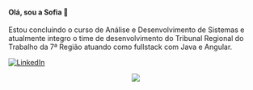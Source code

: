 #### Olá, sou a Sofia 👋  
Estou concluindo o curso de Análise e Desenvolvimento de Sistemas e atualmente integro o time de desenvolvimento do Tribunal Regional do Trabalho da 7ª Região atuando como fullstack com Java e Angular.  

[![LinkedIn](https://img.shields.io/badge/LinkedIn-0077B5?style=for-the-badge&logo=linkedin&logoColor=white)](https://www.linkedin.com/in/sofmorais/)

<p align="center">
  <a href="https://skillicons.dev">
    <img src="https://skillicons.dev/icons?i=java,angular,postgresql,cypress,postman,git,gitlab,kubernetes,docker" />
  </a>
</p>
